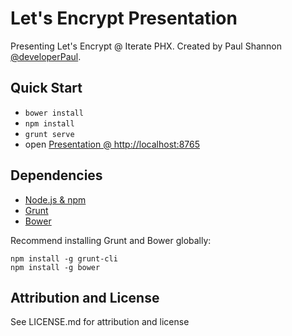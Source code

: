 # Let's Encrypt Presentation

Presenting Let's Encrypt @ Iterate PHX. Created by Paul Shannon [@developerPaul](https://twitter.com/developerPaul).

## Quick Start

* `bower install`
* `npm install`
* `grunt serve`
* open [Presentation @ http://localhost:8765](http://localhost:8765)

## Dependencies

* [Node.js & npm](https://nodejs.org/download/)
* [Grunt](http://gruntjs.com/getting-started)
* [Bower](http://bower.io/#install-bower)

Recommend installing Grunt and Bower globally:

```
npm install -g grunt-cli
npm install -g bower
```

## Attribution and License 

See LICENSE.md for attribution and license
